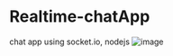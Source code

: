 # Realtime-chatApp
chat app using socket.io, nodejs
![image](https://user-images.githubusercontent.com/111550237/218310560-1bea5d78-eee4-47f4-98e1-df48c5b78084.png)
